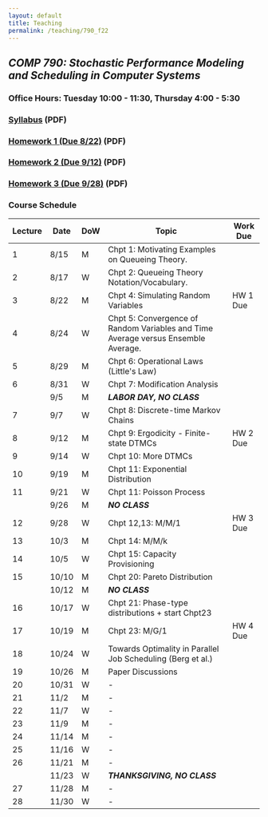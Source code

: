 ```yaml
---
layout: default 
title: Teaching 
permalink: /teaching/790_f22
---
```

## ***COMP 790: Stochastic Performance Modeling and Scheduling in Computer Systems***

### Office Hours: Tuesday 10:00 - 11:30, Thursday 4:00 - 5:30

### [Syllabus](./790_f22/syllabus_w_policies.pdf) (PDF)

### [Homework 1 (Due 8/22)](./790_f22/hw1.pdf) (PDF)

### [Homework 2 (Due 9/12)](./790_f22/hw2.pdf) (PDF)

### [Homework 3 (Due 9/28)](./790_f22/hw3.pdf) (PDF)



### Course Schedule
<!--
| Lecture | Date  | DoW | Topic                                                                             | Work Due |
|---------|-------|-----|-----------------------------------------------------------------------------------|----------|
|       1 |  8/15 | M   | Chpt 1: Motivating Examples on Queueing Theory.                                   |          |
|       2 |  8/17 | W   | Chpt 2: Queueing Theory Notation/Vocabulary.                                      |          |
|       3 |  8/22 | M   | Chpt 4: Simulating Random Variables                                               | HW 1 Due |
|       4 |  8/24 | W   | Chpt 5: Convergence of Random Variables and Time Average versus Ensemble Average. |          |
|       5 |  8/29 | M   | Chpt 6: Operational Laws (Little's Law)                                           |          |
|       6 |  8/31 | W   | Chpt 7: Modification Analysis                                                     |          |
|         |   9/5 | M   | ***LABOR DAY, NO CLASS***                                                         |          |
|       7 |   9/7 | W   | Chpt 8: Discrete-time Markov Chains                                               |          |
|       8 |  9/12 | M   | Chpt 9: Ergodicity - Finite-state DTMCs                                           | HW 2 Due |
|       9 |  9/14 | W   | Chpt 11: Exponential Distribution                                                 |          |
|      10 |  9/19 | M   | Chpt 11: Poisson Process                                                          |          |
|      11 |  9/21 | W   | Chpt 12,13: M/M/1                                                                 |          |
|         |  9/26 | M   | ***NO CLASS***                                                                          |          |
|      12 |  9/28 | W   | Chpt 14: M/M/k                                                                    | HW 3 Due |
|      13 |  10/3 | M   | Chpt 15: Capacity Provisioning                                                    |          |
|      14 |  10/5 | W   | Chpt 20: Pareto Distribution                                                      |          |
|      15 | 10/10 | M   | Chpt 21: Phase-type distributions + start Chpt23                                  |          |
|         | 10/12 | M   | ***NO CLASS***                                                                          |          |
|      16 | 10/17 | W   | Chpt 23: M/G/1                                                                    |          |
|      17 | 10/19 | M   | SOAP (Scully et al.)                                                              | HW 4 Due |
|      18 | 10/24 | W   | Towards Optimality in Parallel Job Scheduling (Berg et al.)                       |          |
|      19 | 10/26 | M   | Paper Discussions                                                                 |          |
|      20 | 10/31 | W   | -                                                                                 |          |
|      21 |  11/2 | M   | -                                                                                 |          |
|      22 |  11/7 | W   | -                                                                                 |          |
|      23 |  11/9 | M   | -                                                                                 |          |
|      24 | 11/14 | M   | -                                                                                 |          |
|      25 | 11/16 | W   | -                                                                                 |          |
|      26 | 11/21 | M   | -                                                                                 |          |
|         | 11/23 | W   | ***THANKSGIVING, NO CLASS***                                                            |          |
|      27 | 11/28 | M   | -                                                                                 |          |
|      28 | 11/30 | W   | -                                                                                 |          |
-->


| Lecture | Date  | DoW | Topic                                                                             | Work Due |
|---------|-------|-----|-----------------------------------------------------------------------------------|----------|
| 1       | 8/15  | M   | Chpt 1: Motivating Examples on Queueing Theory.                                   |          |
| 2       | 8/17  | W   | Chpt 2: Queueing Theory Notation/Vocabulary.                                      |          |
| 3       | 8/22  | M   | Chpt 4: Simulating Random Variables                                               | HW 1 Due |
| 4       | 8/24  | W   | Chpt 5: Convergence of Random Variables and Time Average versus Ensemble Average. |          |
| 5       | 8/29  | M   | Chpt 6: Operational Laws (Little's Law)                                           |          |
| 6       | 8/31  | W   | Chpt 7: Modification Analysis                                                     |          |
|         | 9/5   | M   | ***LABOR DAY, NO CLASS***                                                         |          |
| 7       | 9/7   | W   | Chpt 8: Discrete-time Markov Chains                                               |          |
| 8       | 9/12  | M   | Chpt 9: Ergodicity - Finite-state DTMCs                                           | HW 2 Due |
| 9       | 9/14  | W   | Chpt 10: More DTMCs                                                               |          |
| 10      | 9/19  | M   | Chpt 11: Exponential Distribution                                                 |          |
| 11      | 9/21  | W   | Chpt 11: Poisson Process                                                          |          |
|         | 9/26  | M   | ***NO CLASS***                                                                    |          |
| 12      | 9/28  | W   | Chpt 12,13: M/M/1                                                                 | HW 3 Due |
| 13      | 10/3  | M   | Chpt 14: M/M/k                                                                    |          |
| 14      | 10/5  | W   | Chpt 15: Capacity Provisioning                                                    |          |
| 15      | 10/10 | M   | Chpt 20: Pareto Distribution                                                      |          |
|         | 10/12 | M   | ***NO CLASS***                                                                    |          |
| 16      | 10/17 | W   | Chpt 21: Phase-type distributions + start Chpt23                                  |          |
| 17      | 10/19 | M   | Chpt 23: M/G/1                                                                    | HW 4 Due |
| 18      | 10/24 | W   | Towards Optimality in Parallel Job Scheduling (Berg et al.)                       |          |
| 19      | 10/26 | M   | Paper Discussions                                                                 |          |
| 20      | 10/31 | W   | -                                                                                 |          |
| 21      | 11/2  | M   | -                                                                                 |          |
| 22      | 11/7  | W   | -                                                                                 |          |
| 23      | 11/9  | M   | -                                                                                 |          |
| 24      | 11/14 | M   | -                                                                                 |          |
| 25      | 11/16 | W   | -                                                                                 |          |
| 26      | 11/21 | M   | -                                                                                 |          |
|         | 11/23 | W   | ***THANKSGIVING, NO CLASS***                                                      |          |
| 27      | 11/28 | M   | -                                                                                 |          |
| 28      | 11/30 | W   | -                                                                                 |          |


